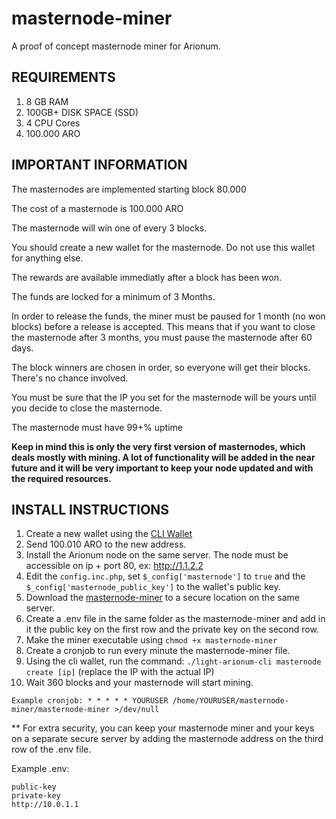 # masternode-miner

A proof of concept masternode miner for Arionum.

## REQUIREMENTS

1. 8 GB RAM
2. 100GB+ DISK SPACE (SSD)
3. 4 CPU Cores
4. 100.000 ARO

## IMPORTANT INFORMATION

The masternodes are implemented starting block 80.000

The cost of a masternode is 100.000 ARO

The masternode will win one of every 3 blocks.

You should create a new wallet for the masternode. Do not use this wallet for anything else.

The rewards are available immediatly after a block has been won.

The funds are locked for a minimum of 3 Months.

In order to release the funds, the miner must be paused for 1 month (no won blocks) before a release is accepted. This means that if you want to close the masternode after 3 months, you must pause the masternode after 60 days.

The block winners are chosen in order, so everyone will get their blocks. There's no chance involved.

You must be sure that the IP you set for the masternode will be yours until you decide to close the masternode. 

The masternode must have 99+% uptime

**Keep in mind this is only the very first version of masternodes, which deals mostly with mining. A lot of functionality will be added in the near future and it will be very important to keep your node updated and with the required resources.**

## INSTALL INSTRUCTIONS

1. Create a new wallet using the [CLI Wallet](https://github.com/arionum/lightWalletCLI)
2. Send 100.010 ARO to the new address.
3. Install the Arionum node on the same server. The node must be accessible on ip + port 80, ex: http://1.1.2.2
4. Edit the `config.inc.php`, set `$_config['masternode']` to `true` and the 
`$_config['masternode_public_key']` to the wallet's public key.
5. Download the [masternode-miner](https://github.com/arionum/masternode-miner) to a secure location 
on the same server.
6. Create a .env file in the same folder as the masternode-miner and add in it the public key on the first row and the private key on the second row.
7. Make the miner executable using `chmod +x masternode-miner`
8. Create a cronjob to run every minute the masternode-miner file.
9. Using the cli wallet, run the command: `./light-arionum-cli masternode create [ip]` (replace the IP 
with the actual IP)
10. Wait 360 blocks and your masternode will start mining.

```
Example cronjob: * * * * * YOURUSER /home/YOURUSER/masternode-miner/masternode-miner >/dev/null
```

** For extra security, you can keep your masternode miner and your keys on a separate secure server by adding the masternode address on the third row of the .env file.

Example .env:
```
public-key
private-key
http://10.0.1.1
```
